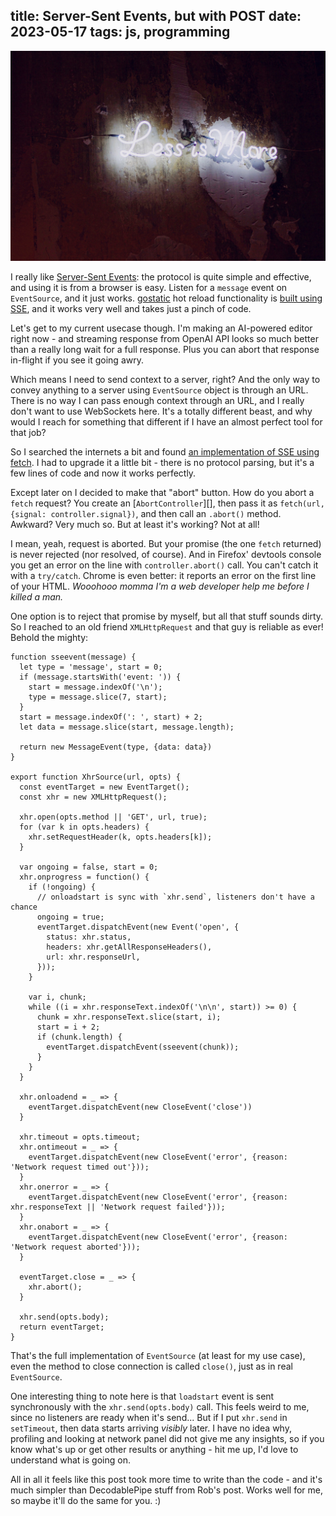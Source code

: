 title: Server-Sent Events, but with POST
date: 2023-05-17
tags: js, programming
----

![less is more](less-is-more.jpg)

I really like [Server-Sent Events][1]: the protocol is quite simple and
effective, and using it is from a browser is easy. Listen for a `message` event
on `EventSource`, and it just works. [gostatic][] hot reload functionality is
[built using SSE][2], and it works very well and takes just a pinch of code.

[1]: http://developer.mozilla.org/en-US/docs/Web/API/Server-sent_events
[gostatic]: https://github.com/piranha/gostatic/
[2]: https://github.com/piranha/gostatic/blob/master/hotreload/assets/hotreload.js#L5-L10

Let's get to my current usecase though. I'm making an AI-powered editor right
now - and streaming response from OpenAI API looks so much better than a really
long wait for a full response. Plus you can abort that response in-flight if you
see it going awry.

Which means I need to send context to a server, right? And the only way to
convey anything to a server using `EventSource` object is through an URL. There
is no way I can pass enough context through an URL, and I really don't want to
use WebSockets here. It's a totally different beast, and why would I reach for
something that different if I have an almost perfect tool for that job?

So I searched the internets a bit and found [an implementation of SSE using
fetch][3]. I had to upgrade it a little bit - there is no protocol parsing, but
it's a few lines of code and now it works perfectly.

[3]: https://rob-blackbourn.medium.com/beyond-eventsource-streaming-fetch-with-readablestream-5765c7de21a1

Except later on I decided to make that "abort" button. How do you abort a
`fetch` request? You create an [`AbortController`][], then pass it as
`fetch(url, {signal: controller.signal})`, and then call an `.abort()`
method. Awkward? Very much so. But at least it's working? Not at all!

[AbortController]: http://developer.mozilla.org/en-US/docs/Web/API/AbortController

I mean, yeah, request is aborted. But your promise (the one `fetch` returned) is
never rejected (nor resolved, of course). And in Firefox' devtools console you
get an error on the line with `controller.abort()` call. You can't catch it with
a `try/catch`. Chrome is even better: it reports an error on the first line of
your HTML. _Wooohooo momma I'm a web developer help me before I killed a man._

One option is to reject that promise by myself, but all that stuff sounds
dirty. So I reached to an old friend `XMLHttpRequest` and that guy is reliable
as ever! Behold the mighty:

```
function sseevent(message) {
  let type = 'message', start = 0;
  if (message.startsWith('event: ')) {
    start = message.indexOf('\n');
    type = message.slice(7, start);
  }
  start = message.indexOf(': ', start) + 2;
  let data = message.slice(start, message.length);

  return new MessageEvent(type, {data: data})
}

export function XhrSource(url, opts) {
  const eventTarget = new EventTarget();
  const xhr = new XMLHttpRequest();

  xhr.open(opts.method || 'GET', url, true);
  for (var k in opts.headers) {
    xhr.setRequestHeader(k, opts.headers[k]);
  }

  var ongoing = false, start = 0;
  xhr.onprogress = function() {
    if (!ongoing) {
      // onloadstart is sync with `xhr.send`, listeners don't have a chance
      ongoing = true;
      eventTarget.dispatchEvent(new Event('open', {
        status: xhr.status,
        headers: xhr.getAllResponseHeaders(),
        url: xhr.responseUrl,
      }));
    }

    var i, chunk;
    while ((i = xhr.responseText.indexOf('\n\n', start)) >= 0) {
      chunk = xhr.responseText.slice(start, i);
      start = i + 2;
      if (chunk.length) {
        eventTarget.dispatchEvent(sseevent(chunk));
      }
    }
  }

  xhr.onloadend = _ => {
    eventTarget.dispatchEvent(new CloseEvent('close'))
  }

  xhr.timeout = opts.timeout;
  xhr.ontimeout = _ => {
    eventTarget.dispatchEvent(new CloseEvent('error', {reason: 'Network request timed out'}));
  }
  xhr.onerror = _ => {
    eventTarget.dispatchEvent(new CloseEvent('error', {reason: xhr.responseText || 'Network request failed'}));
  }
  xhr.onabort = _ => {
    eventTarget.dispatchEvent(new CloseEvent('error', {reason: 'Network request aborted'}));
  }

  eventTarget.close = _ => {
    xhr.abort();
  }

  xhr.send(opts.body);
  return eventTarget;
}
```

That's the full implementation of `EventSource` (at least for my use case), even
the method to close connection is called `close()`, just as in real
`EventSource`.

One interesting thing to note here is that `loadstart` event is sent
synchronously with the `xhr.send(opts.body)` call. This feels weird to me, since
no listeners are ready when it's send... But if I put `xhr.send` in
`setTimeout`, then data starts arriving _visibly_ later. I have no idea why,
profiling and looking at network panel did not give me any insights, so if you
know what's up or get other results or anything - hit me up, I'd love to
understand what is going on.

All in all it feels like this post took more time to write than the code - and
it's much simpler than DecodablePipe stuff from Rob's post. Works well for me,
so maybe it'll do the same for you. :)
